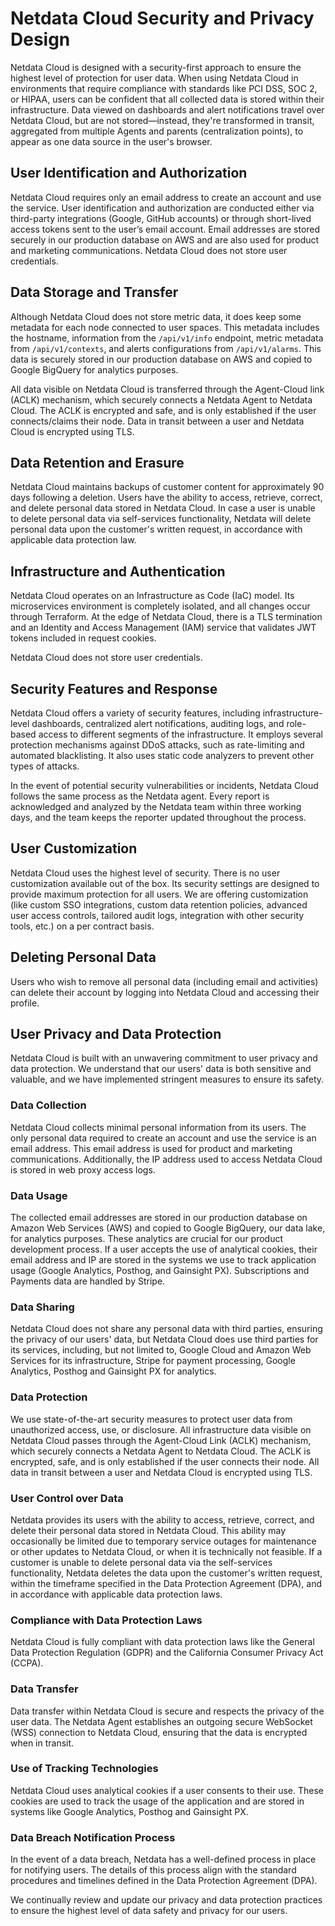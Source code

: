 # Netdata Cloud Security and Privacy Design

Netdata Cloud is designed with a security-first approach to ensure the highest level of protection for user data. When
using Netdata Cloud in environments that require compliance with standards like PCI DSS, SOC 2, or HIPAA, users can be
confident that all collected data is stored within their infrastructure. Data viewed on dashboards and alert
notifications travel over Netdata Cloud, but are not stored—instead, they're transformed in transit, aggregated from
multiple Agents and parents (centralization points), to appear as one data source in the user's browser.

## User Identification and Authorization

Netdata Cloud requires only an email address to create an account and use the service. User identification and
authorization are conducted either via third-party integrations (Google, GitHub accounts) or through short-lived access
tokens sent to the user’s email account. Email addresses are stored securely in our production database on AWS and are
also used for product and marketing communications. Netdata Cloud does not store user credentials.

## Data Storage and Transfer

Although Netdata Cloud does not store metric data, it does keep some metadata for each node connected to user spaces.
This metadata includes the hostname, information from the `/api/v1/info` endpoint, metric metadata
from `/api/v1/contexts`, and alerts configurations from `/api/v1/alarms`. This data is securely stored in our production
database on AWS and copied to Google BigQuery for analytics purposes.

All data visible on Netdata Cloud is transferred through the Agent-Cloud link (ACLK) mechanism, which securely connects
a Netdata Agent to Netdata Cloud. The ACLK is encrypted and safe, and is only established if the user connects/claims
their node. Data in transit between a user and Netdata Cloud is encrypted using TLS.

## Data Retention and Erasure

Netdata Cloud maintains backups of customer content for approximately 90 days following a deletion. Users have the
ability to access, retrieve, correct, and delete personal data stored in Netdata Cloud. In case a user is unable to
delete personal data via self-services functionality, Netdata will delete personal data upon the customer's written
request, in accordance with applicable data protection law.

## Infrastructure and Authentication

Netdata Cloud operates on an Infrastructure as Code (IaC) model. Its microservices environment is completely isolated,
and all changes occur through Terraform. At the edge of Netdata Cloud, there is a TLS termination and an Identity and
Access Management (IAM) service that validates JWT tokens included in request cookies.

Netdata Cloud does not store user credentials.

## Security Features and Response

Netdata Cloud offers a variety of security features, including infrastructure-level dashboards, centralized alert notifications, auditing logs, and role-based access to different segments of the infrastructure. It employs several protection mechanisms against DDoS attacks, such as rate-limiting and automated blacklisting. It also uses static code analyzers to prevent other types of attacks.

In the event of potential security vulnerabilities or incidents, Netdata Cloud follows the same process as the Netdata
agent. Every report is acknowledged and analyzed by the Netdata team within three working days, and the team keeps the
reporter updated throughout the process.

## User Customization

Netdata Cloud uses the highest level of security. There is no user customization available out of the box. Its security
settings are designed to provide maximum protection for all users. We are offering customization (like custom SSO
integrations, custom data retention policies, advanced user access controls, tailored audit logs, integration with other
security tools, etc.) on a per contract basis.

## Deleting Personal Data

Users who wish to remove all personal data (including email and activities) can delete their account by logging into Netdata Cloud and accessing their profile.

## User Privacy and Data Protection

Netdata Cloud is built with an unwavering commitment to user privacy and data protection. We understand that our users'
data is both sensitive and valuable, and we have implemented stringent measures to ensure its safety.

### Data Collection

Netdata Cloud collects minimal personal information from its users. The only personal data required to create an account
and use the service is an email address. This email address is used for product and marketing communications.
Additionally, the IP address used to access Netdata Cloud is stored in web proxy access logs.

### Data Usage

The collected email addresses are stored in our production database on Amazon Web Services (AWS) and copied to Google
BigQuery, our data lake, for analytics purposes. These analytics are crucial for our product development process. If a
user accepts the use of analytical cookies, their email address and IP are stored in the systems we use to track
application usage (Google Analytics, Posthog, and Gainsight PX). Subscriptions and Payments data are handled by Stripe.

### Data Sharing

Netdata Cloud does not share any personal data with third parties, ensuring the privacy of our users' data, but Netdata
Cloud does use third parties for its services, including, but not limited to, Google Cloud and Amazon Web Services for
its infrastructure, Stripe for payment processing, Google Analytics, Posthog and Gainsight PX for analytics.

### Data Protection

We use state-of-the-art security measures to protect user data from unauthorized access, use, or disclosure. All
infrastructure data visible on Netdata Cloud passes through the Agent-Cloud Link (ACLK) mechanism, which securely
connects a Netdata Agent to Netdata Cloud. The ACLK is encrypted, safe, and is only established if the user connects
their node. All data in transit between a user and Netdata Cloud is encrypted using TLS.

### User Control over Data

Netdata provides its users with the ability to access, retrieve, correct, and delete their personal data stored in
Netdata Cloud. This ability may occasionally be limited due to temporary service outages for maintenance or other
updates to Netdata Cloud, or when it is technically not feasible. If a customer is unable to delete personal data via
the self-services functionality, Netdata deletes the data upon the customer's written request, within the timeframe
specified in the Data Protection Agreement (DPA), and in accordance with applicable data protection laws.

### Compliance with Data Protection Laws

Netdata Cloud is fully compliant with data protection laws like the General Data Protection Regulation (GDPR) and the
California Consumer Privacy Act (CCPA).

### Data Transfer

Data transfer within Netdata Cloud is secure and respects the privacy of the user data. The Netdata Agent establishes an
outgoing secure WebSocket (WSS) connection to Netdata Cloud, ensuring that the data is encrypted when in transit.

### Use of Tracking Technologies

Netdata Cloud uses analytical cookies if a user consents to their use. These cookies are used to track the usage of the
application and are stored in systems like Google Analytics, Posthog and Gainsight PX.

### Data Breach Notification Process

In the event of a data breach, Netdata has a well-defined process in place for notifying users. The details of this
process align with the standard procedures and timelines defined in the Data Protection Agreement (DPA).

We continually review and update our privacy and data protection practices to ensure the highest level of data safety
and privacy for our users.
